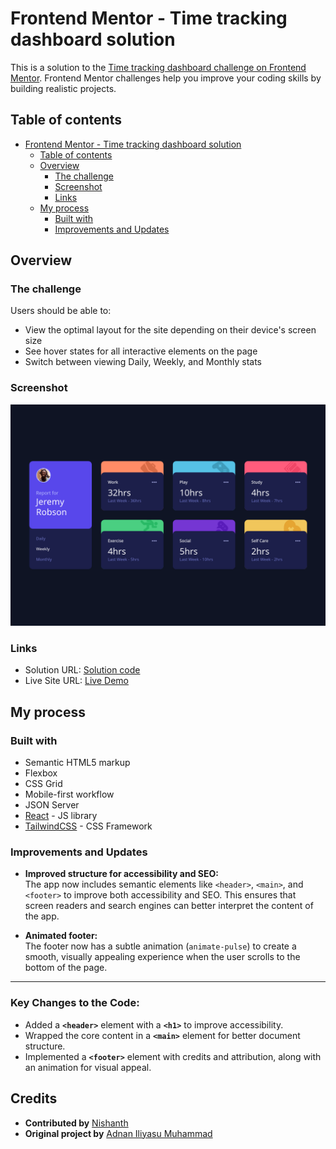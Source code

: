 # Frontend Mentor - Time tracking dashboard solution

This is a solution to the [Time tracking dashboard challenge on Frontend Mentor](https://www.frontendmentor.io/challenges/time-tracking-dashboard-UIQ7167Jw). Frontend Mentor challenges help you improve your coding skills by building realistic projects.

## Table of contents

- [Frontend Mentor - Time tracking dashboard solution](#frontend-mentor---time-tracking-dashboard-solution)
  - [Table of contents](#table-of-contents)
  - [Overview](#overview)
    - [The challenge](#the-challenge)
    - [Screenshot](#screenshot)
    - [Links](#links)
  - [My process](#my-process)
    - [Built with](#built-with)
    - [Improvements and Updates](#improvements-and-updates)

## Overview

### The challenge

Users should be able to:

- View the optimal layout for the site depending on their device's screen size
- See hover states for all interactive elements on the page
- Switch between viewing Daily, Weekly, and Monthly stats

### Screenshot

![](./src/assets/completed.png)

### Links

- Solution URL: [Solution code](https://github.com/Adnan0-IM/time-tracking-dashboard)
- Live Site URL: [Live Demo](https://darling-begonia-bdc98a.netlify.app/)

## My process

### Built with

- Semantic HTML5 markup
- Flexbox
- CSS Grid
- Mobile-first workflow
- JSON Server
- [React](https://reactjs.org/) - JS library
- [TailwindCSS](https://tailwindcss.com/) - CSS Framework

### Improvements and Updates

- **Improved structure for accessibility and SEO:**  
  The app now includes semantic elements like `<header>`, `<main>`, and `<footer>` to improve both accessibility and SEO. This ensures that screen readers and search engines can better interpret the content of the app.

- **Animated footer:**  
  The footer now has a subtle animation (`animate-pulse`) to create a smooth, visually appealing experience when the user scrolls to the bottom of the page.

---

### Key Changes to the Code:

- Added a **`<header>`** element with a **`<h1>`** to improve accessibility.
- Wrapped the core content in a **`<main>`** element for better document structure.
- Implemented a **`<footer>`** element with credits and attribution, along with an animation for visual appeal.

## Credits

- **Contributed by** [Nishanth](https://github.com/nishanth1596)
- **Original project by** [Adnan Iliyasu Muhammad](https://github.com/Adnan0-IM/time-tracking-dashboard)
